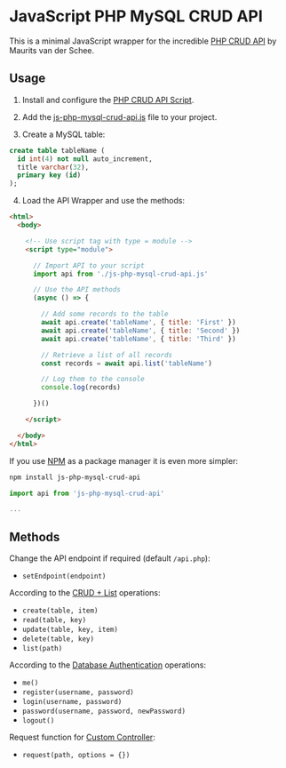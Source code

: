 # JavaScript PHP MySQL CRUD API

This is a minimal JavaScript wrapper for the incredible [PHP CRUD API](https://github.com/mevdschee/php-crud-api) by Maurits van der Schee.

## Usage

1. Install and configure the [PHP CRUD API Script](https://github.com/mevdschee/php-crud-api#installation).

2. Add the [js-php-mysql-crud-api.js](./js-php-mysql-crud-api.js) file to your project.

3. Create a MySQL table:

```sql
create table tableName (
  id int(4) not null auto_increment,
  title varchar(32),
  primary key (id)
);
```

4. Load the API Wrapper and use the methods:

```html
<html>
  <body>

    <!-- Use script tag with type = module -->
    <script type="module">

      // Import API to your script
      import api from './js-php-mysql-crud-api.js'    

      // Use the API methods
      (async () => {

        // Add some records to the table
        await api.create('tableName', { title: 'First' })
        await api.create('tableName', { title: 'Second' })        
        await api.create('tableName', { title: 'Third' })

        // Retrieve a list of all records
        const records = await api.list('tableName')

        // Log them to the console
        console.log(records)

      })()

    </script>

  </body>
</html>
```

If you use [NPM](https://www.npmjs.com/package/js-php-mysql-crud-api) as a package manager it is even more simpler:

```bash
npm install js-php-mysql-crud-api
```

```js
import api from 'js-php-mysql-crud-api'

...
```

## Methods

Change the API endpoint if required (default `/api.php`):

- `setEndpoint(endpoint)`

According to the [CRUD + List](https://github.com/mevdschee/php-crud-api#crud--list) operations:

- `create(table, item)`        
- `read(table, key)`
- `update(table, key, item)`
- `delete(table, key)`
- `list(path)`

According to the [Database Authentication](https://github.com/mevdschee/php-crud-api#database-authentication) operations:

- `me()`
- `register(username, password)`   
- `login(username, password)`
- `password(username, password, newPassword)`
- `logout()`

Request function for [Custom Controller](https://github.com/mevdschee/php-crud-api#custom-controller):

- `request(path, options = {})`
